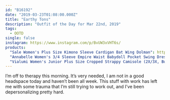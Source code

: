 ```yaml
---
id: "B16192"
date: "2019-03-23T01:08:00.000Z"
title: "Earthy Tons"
description: "Outfit of the Day for Mar 22nd, 2019"
tags:
  - OOTD
single: false
instagram: https://www.instagram.com/p/BvUW3xVHT6s/
products:
  "Sale Women's Plus Size Kimono Sleeve Cardigan Bat Wing Dolman": https://www.amazon.com/exec/obidos/ASIN/B07KGMT93P/curvyandtrans-20
  "Annabelle Women's 3/4 Sleeve Empire Waist Babydoll Pocket Swing Dress (2X, Mustard)": https://www.amazon.com/exec/obidos/ASIN/B07BXFSDPT/curvyandtrans-20
  "Vialumi Women's Junior Plus Size Cropped Strappy Camisole (2X/3X, Burgundy)": https://www.amazon.com/exec/obidos/ASIN/B07GQ11R9P/curvyandtrans-20
---
```

I’m off to therapy this morning. It’s very needed, I am not in a good headspace today and haven’t been all week. This stuff with work has left me with some trauma that I’m still trying to work out, and I’ve been depersonalizing pretty hard.
